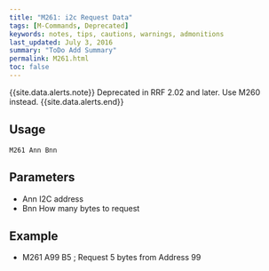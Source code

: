 ```yaml
---
title: "M261: i2c Request Data" 
tags: [M-Commands, Deprecated]
keywords: notes, tips, cautions, warnings, admonitions
last_updated: July 3, 2016
summary: "ToDo Add Summary"
permalink: M261.html
toc: false
---
```


{{site.data.alerts.note}}
Deprecated in RRF 2.02 and later. Use M260 instead.
{{site.data.alerts.end}}


## Usage ##
```
M261 Ann Bnn
```

## Parameters ##

+ Ann I2C address
+ Bnn How many bytes to request

## Example ##

+ M261 A99 B5 ; Request 5 bytes from Address 99
